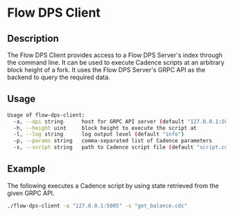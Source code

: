 # Flow DPS Client

## Description

The Flow DPS Client provides access to a Flow DPS Server's index through the command line. 
It can be used to execute Cadence scripts at an arbitrary block height of a fork.
It uses the Flow DPS Server's GRPC API as the backend to query the required data.

## Usage

```sh
Usage of flow-dps-client:
  -a, --api string      host for GRPC API server (default "127.0.0.1:5005")
  -h, --height uint     block height to execute the script at
  -l, --log string      log output level (default "info")
  -p, --params string   comma-separated list of Cadence parameters
  -s, --script string   path to Cadence script file (default "script.cdc")
```

## Example

The following executes a Cadence script by using state retrieved from the given GRPC API.

```sh
./flow-dps-client -a "127.0.0.1:5005" -s "get_balance.cdc"
```